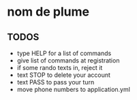 # nom de plume

## TODOS

* type HELP for a list of commands
* give list of commands at registration
* if some rando texts in, reject it
* text STOP to delete your account
* text PASS to pass your turn
* move phone numbers to application.yml
